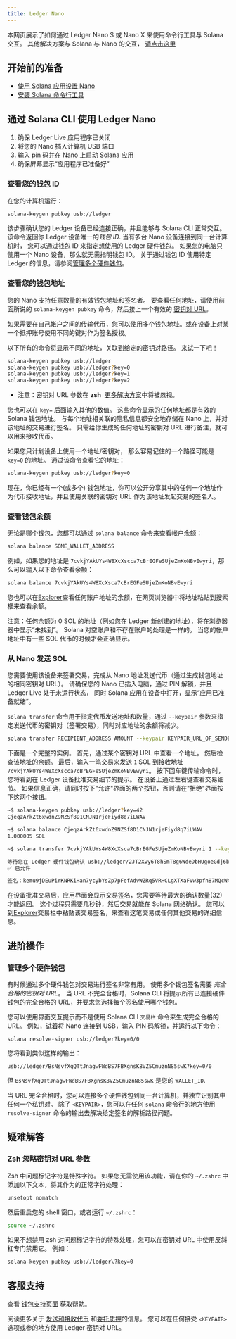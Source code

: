 ```yaml
---
title: Ledger Nano
---
```


本网页展示了如何通过 Ledger Nano S 或 Nano X 来使用命令行工具与 Solana 交互。 其他解决方案与 Solana 与 Nano 的交互， [请点击这里](../ledger-live.md#interact-with-the-solana-network)

## 开始前的准备

- [使用 Solana 应用设置 Nano](../ledger-live.md)
- [安装 Solana 命令行工具](../../cli/install-solana-cli-tools.md)

## 通过 Solana CLI 使用 Ledger Nano

1. 确保 Ledger Live 应用程序已关闭
2. 将您的 Nano 插入计算机 USB 端口
3. 输入 pin 码并在 Nano 上启动 Solana 应用
4. 确保屏幕显示“应用程序已准备好”

### 查看您的钱包 ID

在您的计算机运行：

```bash
solana-keygen pubkey usb://ledger
```

该步骤确认您的 Ledger 设备已经连接正确，并且能够与 Solana CLI 正常交互。 该命令返回你 Ledger 设备唯一的*钱包 ID*. 当有多台 Nano 设备连接到同一台计算机时， 您可以通过钱包 ID 来指定想使用的 Ledger 硬件钱包。 如果您的电脑只使用一个 Nano 设备，那么就无需指明钱包 ID。 关于通过钱包 ID 使用特定 Ledger 的信息，请参阅[管理多个硬件钱包](#manage-multiple-hardware-wallets)。

### 查看您的钱包地址

您的 Nano 支持任意数量的有效钱包地址和签名者。 要查看任何地址，请使用前面所说的 `solana-keygen pubkey` 命令，然后接上一个有效的 [密钥对 URL](../hardware-wallets.md#specify-a-keypair-url)。

如果需要在自己帐户之间的传输代币，您可以使用多个钱包地址。或在设备上对某一个抵押账号使用不同的键对作为签名授权。

以下所有的命令将显示不同的地址，关联到给定的密钥对路径。 来试一下吧！

```bash
solana-keygen pubkey usb://ledger
solana-keygen pubkey usb://ledger?key=0
solana-keygen pubkey usb://ledger?key=1
solana-keygen pubkey usb://ledger?key=2
```

- 注意：密钥对 URL 参数在 **zsh** &nbsp;[更多解决方案](#troubleshooting)中将被忽视。

您也可以在 `key=` 后面输入其他的数值。 这些命令显示的任何地址都是有效的 Solana 钱包地址。 与每个地址相关联的隐私信息都安全地存储在 Nano 上，并对该地址的交易进行签名。 只需给你生成的任何地址的密钥对 URL 进行备注，就可以用来接收代币。

如果您只计划设备上使用一个地址/密钥对， 那么容易记住的一个路径可能是 `key=0` 的地址。 通过该命令查看它的地址：

```bash
solana-keygen pubkey usb://ledger?key=0
```

现在，你已经有一个(或多个) 钱包地址，你可以公开分享其中的任何一个地址作为代币接收地址，并且使用关联的密钥对 URL 作为该地址发起交易的签名人。

### 查看钱包余额

无论是哪个钱包，您都可以通过 `solana balance` 命令来查看帐户余额：

```bash
solana balance SOME_WALLET_ADDRESS
```

例如，如果您的地址是 `7cvkjYAkUYs4W8XcXscca7cBrEGFeSUjeZmKoNBvEwyri`，那么可以输入以下命令查看余额：

```bash
solana balance 7cvkjYAkUYs4W8XcXsca7cBrEGFeSUjeZmKoNBvEwyri
```

您也可以在[Explorer](https://explorer.solana.com/accounts)查看任何账户地址的余额，在网页浏览器中将地址粘贴到搜索框来查看余额。

注意：任何余额为 0 SOL 的地址（例如您在 Ledger 新创建的地址），将在浏览器器中显示“未找到”。 Solana 对空账户和不存在账户的处理是一样的。 当您的帐户地址中有一些 SOL 代币的时候才会正确显示。

### 从 Nano 发送 SOL

您需要使用该设备来签署交易，完成从 Nano 地址发送代币（通过生成钱包地址的相同密钥对 URL）。 请确保您的 Nano 已插入电脑，通过 PIN 解锁，并且 Ledger Live 处于未运行状态， 同时 Solana 应用在设备中打开，显示“应用已准备就绪”。

`solana transfer` 命令用于指定代币发送地址和数量，通过 `--keypair` 参数来指定发送代币的密钥对（签署交易），同时对应地址的余额将减少。

```bash
solana transfer RECIPIENT_ADDRESS AMOUNT --keypair KEYPAIR_URL_OF_SENDER
```

下面是一个完整的实例。 首先，通过某个密钥对 URL 中查看一个地址。 然后检查该地址的余额。 最后，输入一笔交易来发送 `1` SOL 到接收地址 `7cvkjYAkUYs4W8XcXscca7cBrEGFeSUjeZmKoNBvEwyri`。 按下回车键传输命令时，您将看到在 Ledger 设备批准交易细节的提示。 在设备上通过左右键查看交易细节。 如果信息正确，请同时按下"允许"界面的两个按钮，否则请在"拒绝"界面按下这两个按钮。

```bash
~$ solana-keygen pubkey usb://ledger?key=42
CjeqzArkZt6xwdnZ9NZSf8D1CNJN1rjeFiyd8q7iLWAV

~$ solana balance CjeqzArkZt6xwdnZ9NZSf8D1CNJN1rjeFiyd8q7iLWAV
1.000005 SOL

~$ solana transfer 7cvkjYAkUYs4W8XcXsca7cBrEGFeSUjeZmKoNBvEwyri 1 --keypair usb://ledger?key=42

等待您在 Ledger 硬件钱包确认 usb://ledger/2JT2Xvy6T8hSmT8g6WdeDbHUgoeGdj6bE2VueCZUJmyN
✅ 已允许

签名：kemu9jDEuPirKNRKiHan7ycybYsZp7pFefAdvWZRq5VRHCLgXTXaFVw3pfh87MQcWX4kQY4TjSBmESrwMApom1V
```

在设备批准交易后，应用界面会显示交易签名，您需要等待最大的确认数量(32) 才能返回。 这个过程只需要几秒钟，然后交易就能在 Solana 网络确认。 您可以到[Explorer](https://explorer.solana.com/transactions)交易栏中粘贴该交易签名，来查看这笔交易或任何其他交易的详细信息。

## 进阶操作

### 管理多个硬件钱包

有时候通过多个硬件钱包对交易进行签名非常有用。 使用多个钱包签名需要 _完全合格的密钥对 URL_。 当 URL 不完全合格时，Solana CLI 将提示所有已连接硬件钱包的完全合格的 URL，并要求您选择每个签名使用哪个钱包。

您可以使用界面交互提示而不是使用 Solana CLI `交易栏` 命令来生成完全合格的 URL。 例如，试着将 Nano 连接到 USB，输入 PIN 码解锁，并运行以下命令：

```text
solana resolve-signer usb://ledger?key=0/0
```

您将看到类似这样的输出：

```text
usb://ledger/BsNsvfXqQTtJnagwFWdBS7FBXgnsK8VZ5CmuznN85swK?key=0/0
```

但 `BsNsvfXqQTtJnagwFWdBS7FBXgnsK8VZ5CmuznN85swK` 是您的 `WALLET_ID`.

当 URL 完全合格时，您可以连接多个硬件钱包到同一台计算机，并独立识别其中任何一个私钥对。 除了 `<KEYPAIR>`，您可以在任何 `solana` 命令行的地方使用 `resolve-signer` 命令的输出去解决给定签名的解析路径问题。

## 疑难解答

### Zsh 忽略密钥对 URL 参数

Zsh 中问题标记字符是特殊字符。 如果您无需使用该功能，请在你的 `~/.zshrc` 中添加以下文本，将其作为的正常字符处理：

```bash
unsetopt nomatch
```

然后重启您的 shell 窗口，或者运行 `~/.zshrc`：

```bash
source ~/.zshrc
```

如果不想禁用 zsh 对问题标记字符的特殊处理，您可以在密钥对 URL 中使用反斜杠专门禁用它。 例如：

```bash
solana-keygen pubkey usb://ledger\?key=0
```

## 客服支持

查看 [钱包支持页面](../support.md) 获取帮助。

阅读更多关于 [发送和接收代币](../../cli/transfer-tokens.md) 和[委托质押](../../cli/delegate-stake.md)的信息。 您可以在任何接受 `<KEYPAIR>` 选项或参的地方使用 Ledger 密钥对 URL。
